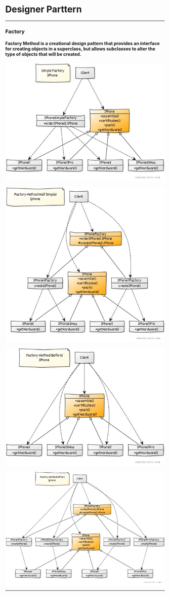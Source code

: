 # **Designer Parttern**

---

### Factory
#### Factory Method is a creational design pattern that provides an interface for creating objects in a superclass, but allows subclasses to alter the type of objects that will be created.

![Factory method simple.](/assests/images/factory/iphone-simple.jpg)

![Factory method halfSimple.](/assests/images/factory/iphone-halfSimple.jpg)

![Factory method before.](/assests/images/factory/iphone-before.jpg)

![Factory method after.](/assests/images/factory/iphone-after.jpg)

---
